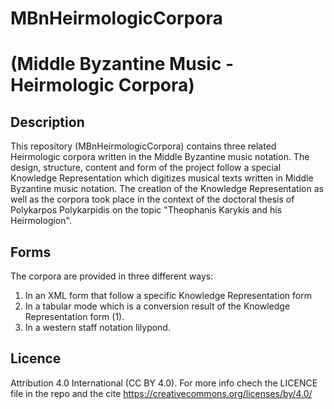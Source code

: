 # MBnHeirmologicCorpora
# (Middle Byzantine Music - Heirmologic Corpora)

## Description
This repository (MBnHeirmologicCorpora) contains three related Heirmologic corpora written in the Middle Byzantine music notation. The design, structure, content and form of the project follow a special Knowledge Representation which digitizes musical texts written in Middle Byzantine music notation. The creation of the Knowledge Representation as well as the corpora took place in the context of the doctoral thesis of Polykarpos Polykarpidis on the topic "Theophanis Karykis and his Heirmologion".

## Forms
The corpora are provided in three different ways:
1. In an XML form that follow a specific Knowledge Representation form
2. In a tabular mode which is a conversion result of the Knowledge Representation form (1).
3. In a western staff notation lilypond.




## Licence
Attribution 4.0 International (CC BY 4.0). For more info chech the LICENCE file in the repo and the cite https://creativecommons.org/licenses/by/4.0/ 
